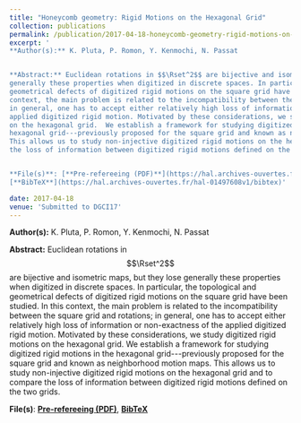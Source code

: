 ```yaml
---
title: "Honeycomb geometry: Rigid Motions on the Hexagonal Grid"
collection: publications
permalink: /publication/2017-04-18-honeycomb-geometry-rigid-motions-on-the-hexagonal-grid
excerpt: '
**Author(s):** K. Pluta, P. Romon, Y. Kenmochi, N. Passat


**Abstract:** Euclidean rotations in $$\Rset^2$$ are bijective and isometric maps, but they lose
generally these properties when digitized in discrete spaces. In particular, the topological and
geometrical defects of digitized rigid motions on the square grid have been studied.  In this
context, the main problem is related to the incompatibility between the square grid and rotations;
in general, one has to accept either relatively high loss of information or non-exactness of the
applied digitized rigid motion. Motivated by these considerations, we study digitized rigid motions
on the hexagonal grid.  We establish a framework for studying digitized rigid motions in the
hexagonal grid---previously proposed for the square grid and known as neighborhood motion maps.
This allows us to study non-injective digitized rigid motions on the hexagonal grid and to compare
the loss of information between digitized rigid motions defined on the two grids.


**File(s)**: [**Pre-refereeing (PDF)**](https://hal.archives-ouvertes.fr/hal-01497608/document), 
[**BibTeX**](https://hal.archives-ouvertes.fr/hal-01497608v1/bibtex)' 

date: 2017-04-18
venue: 'Submitted to DGCI17'
---
```

**Author(s):** K. Pluta, P. Romon, Y. Kenmochi, N. Passat


**Abstract:** Euclidean rotations in $$\Rset^2$$ are bijective and isometric maps, but they lose
generally these properties when digitized in discrete spaces. In particular, the topological and
geometrical defects of digitized rigid motions on the square grid have been studied.  In this
context, the main problem is related to the incompatibility between the square grid and rotations;
in general, one has to accept either relatively high loss of information or non-exactness of the
applied digitized rigid motion. Motivated by these considerations, we study digitized rigid motions
on the hexagonal grid.  We establish a framework for studying digitized rigid motions in the
hexagonal grid---previously proposed for the square grid and known as neighborhood motion maps.
This allows us to study non-injective digitized rigid motions on the hexagonal grid and to compare
the loss of information between digitized rigid motions defined on the two grids.


**File(s)**: [**Pre-refereeing (PDF)**](https://hal.archives-ouvertes.fr/hal-01497608/document), 
[**BibTeX**](https://hal.archives-ouvertes.fr/hal-01497608v1/bibtex)
